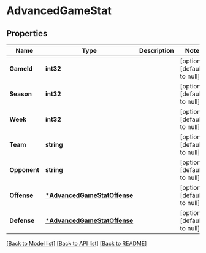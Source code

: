 # AdvancedGameStat

## Properties
Name | Type | Description | Notes
------------ | ------------- | ------------- | -------------
**GameId** | **int32** |  | [optional] [default to null]
**Season** | **int32** |  | [optional] [default to null]
**Week** | **int32** |  | [optional] [default to null]
**Team** | **string** |  | [optional] [default to null]
**Opponent** | **string** |  | [optional] [default to null]
**Offense** | [***AdvancedGameStatOffense**](AdvancedGameStat_offense.md) |  | [optional] [default to null]
**Defense** | [***AdvancedGameStatOffense**](AdvancedGameStat_offense.md) |  | [optional] [default to null]

[[Back to Model list]](../README.md#documentation-for-models) [[Back to API list]](../README.md#documentation-for-api-endpoints) [[Back to README]](../README.md)

